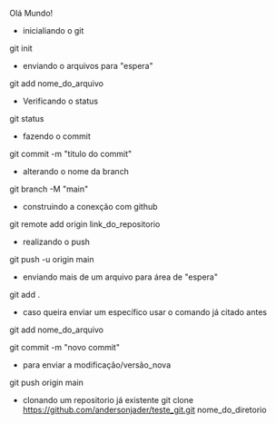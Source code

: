 Olá Mundo!

- inicialiando o git

git init

- enviando o arquivos para "espera"

git add nome_do_arquivo

- Verificando o status

git status

- fazendo o commit

git commit -m "titulo do commit"

- alterando o nome da branch 

git branch -M "main"

- construindo a conexção com github

git remote add origin link_do_repositorio

- realizando o push

git push -u origin main

- enviando mais de um arquivo para área de "espera"

git add .

- caso queira enviar um específico usar o comando já citado antes

git add nome_do_arquivo

git commit -m "novo commit"
- para enviar a modificação/versão_nova

git push origin main


- clonando um repositorio já existente
git clone https://github.com/andersonjader/teste_git.git nome_do_diretorio